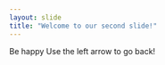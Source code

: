 ```yaml
---
layout: slide
title: "Welcome to our second slide!"
---
```

Be happy
Use the left arrow to go back!
